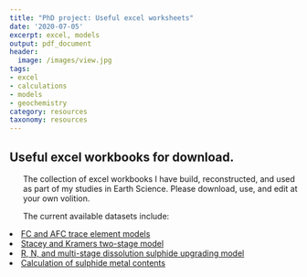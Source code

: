 ```yaml
---
title: "PhD project: Useful excel worksheets"
date: '2020-07-05'
excerpt: excel, models
output: pdf_document
header:
  image: /images/view.jpg
tags:
- excel
- calculations
- models
- geochemistry
category: resources
taxonomy: resources
---
```

  
## Useful excel workbooks for download.
  
<ul>The collection of excel workbooks I have build, reconstructed, and used as part of my studies in Earth Science. Please download, use, and edit at your own volition.</ul>
  
<ul>The current available datasets include:</ul>
  
<li><a href="https://github.com/WillDSmith1995/willsgeo/tree/master/assets/AFC_FC_model_WDS.xlsx" download>FC and AFC trace element models</a></li>

<li><a href="https://github.com/WillDSmith1995/willsgeo/tree/master/assets/StaceyKramers_WDS.xlsx" download>Stacey and Kramers two-stage model</a></li>

<li><a href="https://github.com/WillDSmith1995/willsgeo/tree/master/assets/SulphideEvolution_WDS.xlsx" download>R, N, and multi-stage dissolution sulphide upgrading model</a></li>

<li><a href="https://github.com/WillDSmith1995/willsgeo/tree/master/assets/SulphideTenor_WDS.xlsx" download>Calculation of sulphide metal contents</a></li>